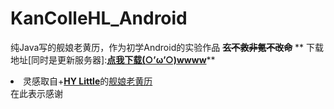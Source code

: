 # KanColleHL_Android
纯Java写的舰娘老黄历，作为初学Android的实验作品
**~~玄不救非氪不改命~~**
**
下载地址[同时是更新服务器]:<a href="http://www.minamion.com/Android/app-release.apk"><strong>点我下载(○’ω’○)wwww</strong></a>**
<li>灵感取自+<a href="https://plus.google.com/u/0/+HYHYatt"><strong>HY Little</strong></a>的<a href="http://sandbox.runjs.cn/show/x9ou86rn">舰娘老黄历</a></li>
在此表示感谢
